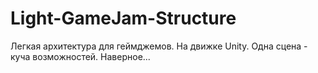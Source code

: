 # Light-GameJam-Structure
Легкая архитектура для геймджемов. На движке Unity. Одна сцена - куча возможностей. Наверное...
